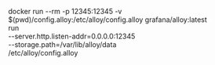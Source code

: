 docker run --rm -p 12345:12345 -v $(pwd)/config.alloy:/etc/alloy/config.alloy grafana/alloy:latest \
run \
--server.http.listen-addr=0.0.0.0:12345 \
--storage.path=/var/lib/alloy/data \
/etc/alloy/config.alloy
